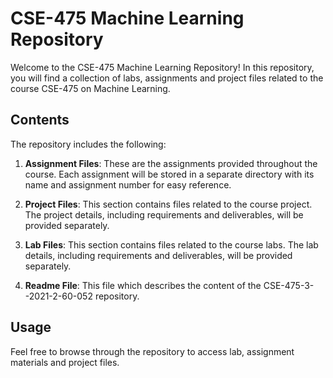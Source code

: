 # CSE-475 Machine Learning Repository

Welcome to the CSE-475 Machine Learning Repository! In this repository, you will find a collection of labs, assignments and project files related to the course CSE-475 on Machine Learning. 

## Contents

The repository includes the following:

1. **Assignment Files**: These are the assignments provided throughout the course. Each assignment will be stored in a separate directory with its name and assignment number for easy reference.

2. **Project Files**: This section contains files related to the course project. The project details, including requirements and deliverables, will be provided separately.

3. **Lab Files**: This section contains files related to the course labs. The lab details, including requirements and deliverables, will be provided separately.

4. **Readme File**: This file which describes the content of the CSE-475-3--2021-2-60-052 repository.

## Usage

Feel free to browse through the repository to access lab, assignment materials and project files.



